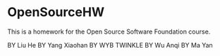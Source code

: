 # OpenSourceHW

This is a homework for the Open Source Software Foundation course.

BY Liu He
BY Yang Xiaohan
BY WYB TWINKLE
BY Wu Anqi
BY Ma Yan
